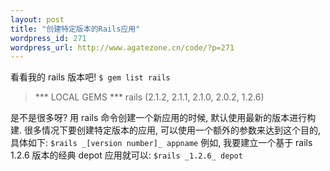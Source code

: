 ```yaml
--- 
layout: post
title: "创建特定版本的Rails应用"
wordpress_id: 271
wordpress_url: http://www.agatezone.cn/code/?p=271
---
```

看看我的 rails 版本吧!
<code>$ gem list rails</code>
<blockquote>*** LOCAL GEMS ***
rails (2.1.2, 2.1.1, 2.1.0, 2.0.2, 1.2.6)</blockquote>
是不是很多呀? 用 rails 命令创建一个新应用的时候, 默认使用最新的版本进行构建. 很多情况下要创建特定版本的应用, 可以使用一个额外的参数来达到这个目的, 具体如下:
<code>$rails _[version number]_ appname</code>
例如, 我要建立一个基于 rails 1.2.6 版本的经典 depot 应用就可以:
<code>$rails _1.2.6_ depot</code>
